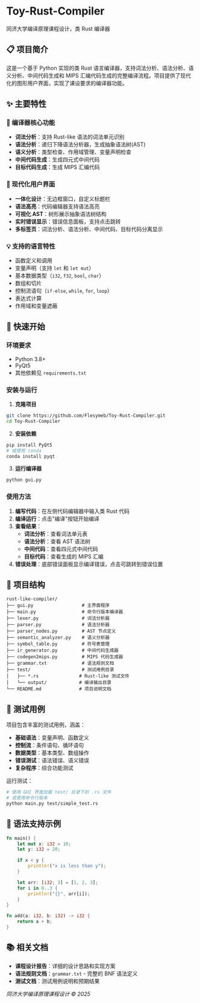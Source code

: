 # Toy-Rust-Compiler

同济大学编译原理课程设计，类 Rust 编译器

## 📋 项目简介

这是一个基于 Python 实现的类 Rust 语言编译器，支持词法分析、语法分析、语义分析、中间代码生成和 MIPS 汇编代码生成的完整编译流程。项目提供了现代化的图形用户界面，实现了课设要求的编译器功能。

## ✨ 主要特性

### 🔧 编译器核心功能

- **词法分析**：支持 Rust-like 语法的词法单元识别
- **语法分析**：递归下降语法分析器，生成抽象语法树(AST)
- **语义分析**：类型检查、作用域管理、变量声明检查
- **中间代码生成**：生成四元式中间代码
- **目标代码生成**：生成 MIPS 汇编代码

### 🎨 现代化用户界面

- **一体化设计**：无边框窗口，自定义标题栏
- **语法高亮**：代码编辑器支持语法高亮
- **可视化 AST**：树形展示抽象语法树结构
- **实时错误显示**：错误信息面板，支持点击跳转
- **多标签页**：词法分析、语法分析、中间代码、目标代码分离显示

### 💡 支持的语言特性

- 函数定义和调用
- 变量声明（支持 `let` 和 `let mut`）
- 基本数据类型（`i32`, `f32`, `bool`, `char`）
- 数组和切片
- 控制流语句（`if-else`, `while`, `for`, `loop`）
- 表达式计算
- 作用域和变量遮蔽

## 🚀 快速开始

### 环境要求

- Python 3.8+
- PyQt5
- 其他依赖见 `requirements.txt`

### 安装与运行

1. **克隆项目**

```bash
git clone https://github.com/Flesymeb/Toy-Rust-Compiler.git
cd Toy-Rust-Compiler
```

2. **安装依赖**

```bash
pip install PyQt5
# 或使用 conda
conda install pyqt
```

3. **运行编译器**

```bash
python gui.py
```

### 使用方法

1. **编写代码**：在左侧代码编辑器中输入类 Rust 代码
2. **编译运行**：点击"编译"按钮开始编译
3. **查看结果**：
   - **词法分析**：查看词法单元表
   - **语法分析**：查看 AST 语法树
   - **中间代码**：查看四元式中间代码
   - **目标代码**：查看生成的 MIPS 汇编
4. **错误处理**：底部错误面板显示编译错误，点击可跳转到错误位置

## 📁 项目结构

```
rust-like-compiler/
├── gui.py                  # 主界面程序
├── main.py                 # 命令行版本编译器
├── lexer.py                # 词法分析器
├── parser.py               # 语法分析器
├── parser_nodes.py         # AST 节点定义
├── semantic_analyzer.py    # 语义分析器
├── symbol_table.py         # 符号表管理
├── ir_generator.py         # 中间代码生成器
├── codegen2mips.py         # MIPS 代码生成器
├── grammar.txt             # 语法规则文档
├── test/                   # 测试用例目录
│   ├── *.rs               # Rust-like 测试文件
│   └── output/            # 编译输出目录
└── README.md              # 项目说明文档
```

## 🧪 测试用例

项目包含丰富的测试用例，涵盖：

- **基础语法**：变量声明、函数定义
- **控制流**：条件语句、循环语句
- **数据类型**：基本类型、数组操作
- **错误测试**：语法错误、语义错误
- **复杂程序**：综合功能测试

运行测试：

```bash
# 使用 GUI 界面加载 test/ 目录下的 .rs 文件
# 或使用命令行版本
python main.py test/simple_test.rs
```

## 🎯 语法支持示例

```rust
fn main() {
    let mut x: i32 = 10;
    let y: i32 = 20;

    if x < y {
        println!("x is less than y");
    }

    let arr: [i32; 3] = [1, 2, 3];
    for i in 0..3 {
        println!("{}", arr[i]);
    }
}

fn add(a: i32, b: i32) -> i32 {
    return a + b;
}
```

## 📚 相关文档

- **课程设计报告**：详细的设计思路和实现方案
- **语法规则文档**：`grammar.txt` - 完整的 BNF 语法定义
- **测试文档**：测试用例说明和预期结果

_同济大学编译原理课程设计 © 2025_
